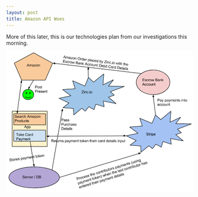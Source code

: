 ```yaml
---
layout: post
title: Amazon API Woes
---
```


More of this later, this is our technologies plan from our investigations this morning.

![Alt text](/images/TechnologiesPlan.png)